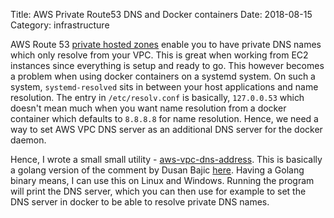 Title: AWS Private Route53 DNS and Docker containers
Date: 2018-08-15
Category: infrastructure

AWS Route 53 [private hosted zones](https://docs.aws.amazon.com/Route53/latest/DeveloperGuide/hosted-zones-private.html) 
enable you to have private DNS names which only resolve from your VPC. This is great
when working from EC2 instances since everything is setup and ready to go. This however becomes a problem when using
docker containers on a systemd system. On such a system, `systemd-resolved` sits in between your host applications
and name resolution. The entry in `/etc/resolv.conf` is basically, `127.0.0.53` which doesn't mean much when you want
name resolution from a docker container which defaults to `8.8.8.8` for name resolution. Hence, we need a way to set
AWS VPC DNS server as an additional DNS server for the docker daemon.

Hence, I wrote a small small utility - [aws-vpc-dns-address](https://github.com/amitsaha/aws-vpc-dns-address). 
This is basically a golang version of the comment by Dusan Bajic [here](https://stackoverflow.com/questions/39100395/getting-the-dns-ip-used-within-an-aws-vpc). Having a Golang binary means, I can use this on Linux and Windows.  Running the program will print the 
DNS server, which you can then use for example to set the DNS server in docker to be able to resolve private DNS names.
